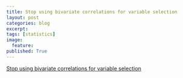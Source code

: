 ```yaml
---
title: Stop using bivariate correlations for variable selection
layout: post
categories: blog
excerpt:
tags: [statistics]
image:
  feature:
published: True
---
```


[Stop using bivariate correlations for variable selection](http://jacobsimmering.com/2014/03/20/BivariateCorrelations/)